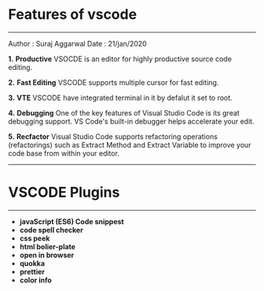 # Features of vscode
****

Author : Suraj Aggarwal
Date : 21/jan/2020

**1.**   **Productive** VSOCDE is an editor for highly productive source code editing.

**2.**  **Fast Editing** VSCODE supports multiple cursor for fast editing.

**3.**  **VTE** VSCODE have integrated terminal in it by defalut it set to root.

**4.**  **Debugging** One of the key features of Visual Studio Code is its great debugging               support. VS Code's built-in debugger helps accelerate your edit.


**5.**  **Recfactor** Visual Studio Code supports refactoring operations (refactorings) such as Extract Method and Extract Variable to improve your code
        base from within your editor.
****
# VSCODE Plugins
****
* **javaScript (ES6) Code snippest**
* **code spell checker**
* **css peek**
* **html bolier-plate**
* **open in browser**
* **quokka**
* **prettier**
* **color info**

